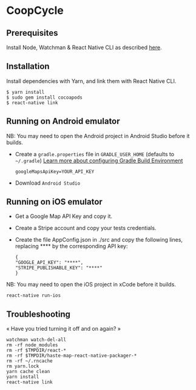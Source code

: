 CoopCycle
=========

Prerequisites
-------------

Install Node, Watchman & React Native CLI as described [here](https://facebook.github.io/react-native/docs/getting-started.html).

Installation
------------

Install dependencies with Yarn, and link them with React Native CLI.

```
$ yarn install
$ sudo gem install cocoapods
$ react-native link
```

Running on Android emulator
-----------------------

NB: You may need to open the Android project in Android Studio before it builds.

* Create a `gradle.properties` file in `GRADLE_USER_HOME` (defaults to `~/.gradle`)
[Learn more about configuring Gradle Build Environment](https://docs.gradle.org/current/userguide/build_environment.html)

    ```
    googleMapsApiKey=YOUR_API_KEY
    ```

* Download `Android Studio`

Running on iOS emulator
-----------------------

* Get a Google Map API Key and copy it. 
* Create a Stripe account and copy your tests credentials.
* Create the file AppConfig.json in ./src and copy the following lines, replacing **** by the corresponding API key:

    ```
    {
    "GOOGLE_API_KEY": "****",
    "STRIPE_PUBLISHABLE_KEY": "****"
    }
    ````

NB: You may need to open the iOS project in xCode before it builds.

```
react-native run-ios
```

Troubleshooting
---------------

« Have you tried turning it off and on again? »

```
watchman watch-del-all
rm -rf node_modules
rm -rf $TMPDIR/react-*
rm -rf $TMPDIR/haste-map-react-native-packager-*
rm -rf ~/.rncache
rm yarn.lock
yarn cache clean
yarn install
react-native link
```
